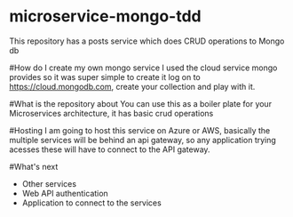 # microservice-mongo-tdd
This repository has a posts service which does CRUD operations to Mongo db

#How do I create my own mongo service
I used the cloud service mongo provides so it was super simple to create it log on to https://cloud.mongodb.com, 
create your collection and play with it.

#What is the repository about
You can use this as a boiler plate for your Microservices architecture, it has basic crud operations

#Hosting
I am going to host this service on Azure or AWS, basically the multiple services will be behind an api gateway, so any application trying
acesses these will have to connect to the API gateway.

#What's next
- Other services
- Web API authentication
- Application to connect to the services

